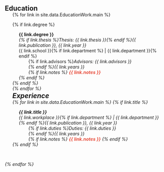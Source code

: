 <h2 id="publications" style="margin: 2px 0px -15px;">Education</h2>

<div class="publications">
<ol class="bibliography">

{% for link in site.data.EducationWork.main %}

{% if link.degree %}
<div class="col-sm-9" style="position: relative;padding-right: 15px;padding-left: 20px;">
      <div class="title"><b>{{ link.degree }}</b></div>
      <div class="periodical"><em>{% if link.thesis %}Thesis: {{ link.thesis }}{% endif %}{{ link.publication }}, {{ link.year }}</em>
      </div>
      <div class="author">{{ link.school }}{% if link.department %} | {{ link.department }}{% endif %}</div>
      <div class="col-sm-9" style="position: relative;padding-right: 15px;padding-left: 30px;">{% if link.advisors %}<em>Advisors: {{ link.advisors }}<br>{% endif %}{{ link.years }}
      <div class="links">
      {% if link.notes %} 
      <strong> <i style="color:#e74d3c">{{ link.notes }}</i></strong></div></div>
      {% endif %}
    </div>
{% endif %}
<br>
{% endfor %}

<h2 id="publications" style="margin: 2px 0px -15px;">Experience</h2>

{% for link in site.data.EducationWork.main %}
{% if link.title %}
<div class="col-sm-9" style="position: relative;padding-right: 15px;padding-left: 20px;">
      <div class="title"><b>{{ link.title }}</b></div>
      <div class="periodical"><em>{{ link.workplace }}{% if link.department %} | {{ link.department }}{% endif %}{{ link.publication }}, {{ link.year }}</em>
      </div>
      <div class="col-sm-9" style="position: relative;padding-right: 15px;padding-left: 30px;">{% if link.duties %}<em>Duties: <i>{{ link.duties }}</i><br>{% endif %}{{ link.years }}</em>
      <div class="links">
      {% if link.notes %} 
      <strong> <i style="color:#e74d3c">{{ link.notes }}</i></strong>
      {% endif %}</div></div>
    </div>
{% endif %}
  </div>
</div>

<br>

{% endfor %}

</ol>
</div>

